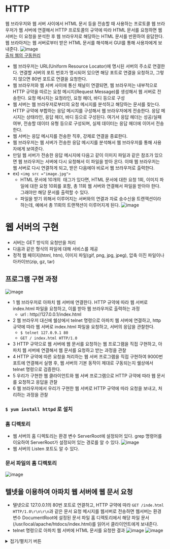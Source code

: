 # HTTP
웹 브라우저와 웹 서버 사이에서 HTML 문서 등을 전송할 때 사용하는 프로토콜
웹 브라우저가 웹 서버에 연결해서 HTTP 프로토콜의 규약에 따라 HTML 문서를 요청하면 웹서버는 이 요청을 분석한 후 웹 브라우저로 해당하는 HTML 문서를 반환하여 응답한다.
웹 브라아저는 웹 서버로부터 받은 HTML 문서를 해석해서 GUI를 통해 사용자에게 보내준다.
![image](https://user-images.githubusercontent.com/65120581/132170147-4c10dc87-c538-49d1-9fc8-694984210518.png) <br>
[출처 웹의 구동원리](http://tcpschool.com/webbasic/works)

- 웹 브라우저는 URL(Uniform Resource Locator)에 명시된 서버의 주소로 연결한다. 연결할 서버의 포트 번호가 명시되어 있으면 해당 포트로 연결을 요청하고, 그렇지 않으면 80번 포트로 연결을 요청한다.
- 웹 브라우저와 웹 서버 사이에 통신 채널이 연결되면, 웹 브라우저는 내부적으로 HTTP 규약을 따르는 요청 메시지(Request Message)를 생성해서 웹 서버로 전송한다. 요청 메시지는 요청라인, 요청 헤더, 바디 등으로 구성
- 웹 서버는 웹 브라우저로부터의 요청 메시지를 분석하고 해당하는 문서를 찾는다. HTTP 규약에 부합하는 응답 메시지를 구성해서 웹 브라우저에게 전송한다. 응답 메시지는 상태라인, 응답 헤더, 바디 등으로 구성된다. 여기서 응답 헤더는 성공/실패 여부, 전송할 데이터 유형 등으로 구성되며, 실제 데이터는 응답 헤더에 이어서 전송한다.
- 웹 서버는 응답 메시지를 전송한 직후, 강제로 연결을 종료한다.
- 웹 브라우저는 웹 서버가 전송한 응답 메시지를 분석해서 웹 브라우저를 통해 사용자에게 보여준다.
- 만일 웹 서버가 전송한 응답 메시지에 다음고 같이 이미지 파일과 같은 참조가 있으면 웹 브라우저는 서버에 다시 요청해서 이 파일을 받아 온다. 이때 웹 브라우저는 웹 서버로 다시 연결하게 되고, 받은 다음에야 비로서 웹 브라우저로 출력한다.
- ex) `<img src ="image.jpg">`
  - HTML 문서에 10개의 <img> 태그가 있다면, HTML 문서에 대한 요청 1회, 이미지 파일에 대한 요청 10회를 포함, 총 11회 웹 서버와 연결해서 파일을 받아야 한다. 그래야만 해당 문서를 출력할 수 있다.
  - 파일을 받기 위해서 이루어지는 서버와의 연결과 자료 송수신을 트랜잭션이라 하는데, 예에서 총 11회의 트랜잭션이 이루어지게 된다. 
 ![image](https://user-images.githubusercontent.com/65120581/132171008-6da79e47-61f1-4beb-9ec2-90077d91764e.png)
 
 # 웹 서버의 구현
 - 서버는 GET 방식의 요청만을 처리
 - 다음과 같은 형식의 파일에 대해 서비스를 제공
  - 정적 웹 페이지(html, htm), 이미지 파일(gif, png, jpg, jpeg), 압축 이진 파일이나 아카이브(zip, gz, tar)

## 프로그램 구현 과정
![image](https://user-images.githubusercontent.com/65120581/132172476-5bc1609c-bb6b-4cb8-aba5-5956d1e84120.png)
- 1 웹 브라우저로 아파치 웹 서버에 연결한다. HTTP 규약에 따라 웹 서버로 index.html 파일을 요청하고, 이를 받아 웹 브라우저로 출력하는 과정
  - url : http//127.0.0.1/index.html
- 2 웹 브라우저 대신에 쉘상에서 telnet 명령으로 아파치 웹 서버에 연결하고, http 규약에 따라 웹 서버로 index.html 파일을 요청하고, 서버의 응답을 관찰한다.
  - `$ telnet 127.0.9.1 80`
  - `GET / index.html HTTP/1.0`
- 3 HTTP 규약으로 웹 서버에 웹 문서를 요청하는 웹 프로그램을 직접 구현하고, 아파치 웹 서버에 연결해서 웹 문서를 요청하고 받는 과정을 관찰
- 4 HTTP 규약에 따른 요청을 처리하는 웹 서버 프로그램을 직접 구현하여 9000번 포트에 연결해서 실행 후, 웹 서버의 기본 동작이 제대로 구동되는지 쉘상에서 telnet 명령으로 검증한다.
- 5 우리가 구현한 웹 클라이언트와 웹 서버 프로그램으로 HTTP 규약에 따라 웹 문서를 요청하고 응답을 관찰
- 6 웹 브라우저에서 우리가 구현한 웹 서버로 HTTP 규약에 따라 요청을 보내고, 처리하는 과정을 관찰

### `$ yum install httpd` 로 설치

### 홈 디렉토리
- 웹 서버의 홈 디렉토리는 환경 변수 ServerRoot에 설정되어 있다. grep 명령어를 이요하여 ServerRoot가 설정되어 있는 경로를 알 수 있다.
![image](https://user-images.githubusercontent.com/65120581/132180297-9a91be78-9555-4709-97c3-86a0d2765900.png)
- 웹 서버의 Listen 포트도 알 수 있다.

### 문서 파일의 홈 디렉토리
![image](https://user-images.githubusercontent.com/65120581/132181719-292b66c4-34df-4626-a19f-da14b5afbb66.png)



## 텔넷을 이용하여 아파치 웹 서버에 웹 문서 요청
- 텔넷으로 127.0.0.1의 80번 포트로 연결하고, HTTP 규약에 따라 `GET /inde.html HTTP/1.0\r\n\r\n`과 같은 문서 요청 메시지를 웹서버로 전송하면 웹서버는 환경 변수 DocumentRoot에 설정된 문서 파일 홈 디렉토리에서 해당 파일 문서(/usr/local/apache/htdocs/index.html)를 읽어서 클라이언트에게 보내준다.
- telnet 명령으로 아파치 웹 서버에 HTML 문서를 요청한 결과
![image](https://user-images.githubusercontent.com/65120581/132308041-7e594e09-c7ed-4a29-a055-1c3bea208fdd.png)
![image](https://user-images.githubusercontent.com/65120581/132308257-8a4bf484-fccd-4ecf-82a1-c3ec67a6707e.png)
<details>
<summary>접기/펼치기 버튼</summary>
<div markdown="1">
```c
#include <stdio.h>
#include <string.h>
#include <stdlib.h>
#include <fcntl.h>
#include <sys/types.h>
#include <sys/socket.h>
#include <sys/resource.h>
#include <netinet/in.h>
#include <signal.h>
#include <sys/stat.h>

#define LOG 100
#define ERROR 200

#define CODE200 200
#define CODE404 404

#define PHRASE200 "OK"
#define PHRASE404 "FILE NOT FOUND"

char documentRoot[ ] = "/etc/httpd/htdocs";

void do_web(int);
void web_log(int, char[ ], char[ ], int);

int log_fd;

int
main(int argc, char *argv[ ]) {
        struct sockaddr_in s_addr, c_addr;
        int     s_sock, c_sock;
        int     len, len_out;
        unsigned short port;
        int     status;
        struct rlimit resourceLimit;
        int     i;

        int     pid;

        if(argc != 2){
                printf("usage: webServer port_number");
                return -1;
        }

        if(fork( ) != 0)
                return 0;                               // parent return to shell

        (void)signal(SIGCLD, SIG_IGN);          // ignore child death
        (void)signal(SIGHUP, SIG_IGN);          // ignore terminal hangup

        resourceLimit.rlim_max = 0;
        status = getrlimit(RLIMIT_NOFILE, &resourceLimit);
        for(i = 0; i < resourceLimit.rlim_max; i++) {
                close(i);
        }

        web_log(LOG, "STATUS", "web server start", getpid( ));

        if((s_sock=socket(PF_INET, SOCK_STREAM, 0))<0){
                web_log(ERROR, "SYSCALL", "web server listen sockek open error", s_sock);
        }

        port=atoi(argv[1]);
        if(port > 60000)
                web_log(ERROR, "ERROR", "invalid port number", port);

        memset(&s_addr, 0, sizeof(s_addr));
        s_addr.sin_family = AF_INET;
        s_addr.sin_addr.s_addr = htonl(INADDR_ANY);
        s_addr.sin_port = htons(port);

        if(bind(s_sock, (struct sockaddr *) &s_addr, sizeof(s_addr)) <0)
                web_log(ERROR, "ERROR", "server cannot bind", 0);

        listen(s_sock, 10);

        while(1){
                len = sizeof(c_addr);
                if((c_sock = accept(s_sock, (struct sockaddr *) &c_addr, &len)) < 0)
                        web_log(ERROR, "ERROR", "server accept error", 0);

                if((pid = fork( )) < 0) {
                        web_log(ERROR, "ERROR", "server fork error", 0);
                } else if(pid == 0) {
                        close(s_sock);
                        do_web(c_sock);
                } else {
                        close(c_sock);
                }
        }
}

void
do_web(int c_sock)
{
        char    sndBuf[BUFSIZ+1], rcvBuf[BUFSIZ+1];
        char    uri[100], c_type[20];;
        int     len;

        int     len_out;
        int     n, i;
        char    *p;
        char    method[10], f_name[20];
        char    phrase[20] = "OK";

        int     code = 200;
        int     fd;                     // file discriptor

        char    file_name[20];
        char    ext[20];

        struct stat sbuf;

        struct {
                char *ext;
                char *filetype;
        } extensions [ ] = {
                {"gif", "image/gif" },
                {"jpg", "image/jpeg"},
                {"jpeg","image/jpeg"},
                {"png", "image/png" },
                {"zip", "image/zip" },
                {"gz",  "image/gz"  },
                {"tar", "image/tar" },
                {"htm", "text/html" },
                {"html","text/html" },
                {0,0} };

        memset(rcvBuf, 0, sizeof(rcvBuf));
                if((n = read(c_sock, rcvBuf, BUFSIZ)) <= 0)
                        web_log(ERROR, "ERROR", "can not receive data from web browser", n);

                web_log(LOG, "REQUEST", rcvBuf, n);

                p = strtok(rcvBuf, " ");
                if(strcmp(p, "GET") && strcmp(p, "get"))
                        web_log(ERROR, "ERROR", "Only get method can support", 0);

                p = strtok(NULL, " ");
                if(!strcmp(p, "/"))
                sprintf(uri, "%s/index.html", documentRoot);
                else
                        sprintf(uri, "%s%s", documentRoot, p);

                strcpy(c_type,  "text/plain");
                for(i=0; extensions[i].ext != 0; i++) {
                        len = strlen(extensions[i].ext);
                        if( !strncmp(uri+strlen(uri)-len, extensions[i].ext, len) ) {
                                strcpy(c_type, extensions[i].filetype);
                                break;
                        }
                }

                if((fd = open(uri, O_RDONLY)) < 0) {
                        code = CODE404;
                        strcpy(phrase, PHRASE404);
                }

                p = strtok(NULL, "\r\n ");              // version

                                                        // send Header
                sprintf(sndBuf, "HTTP/1.0 %d %s\r\n", code, phrase);
                n = write(c_sock, sndBuf, strlen(sndBuf));
                web_log(LOG, "RESPONSE", sndBuf, getpid( ));

                sprintf(sndBuf, "content-type: %s\r\n\r\n", c_type);
                n = write(c_sock, sndBuf, strlen(sndBuf));
                web_log(LOG, "RESPONSE", sndBuf, getpid( ));

                if(fd >=0 ) {
                        while((n = read(fd, rcvBuf, BUFSIZ)) > 0) {
                                write(c_sock, rcvBuf, n);
                        }
                }

                close(c_sock);
                exit(-1);
        }

        void
        web_log(int type, char s1[ ], char s2[ ], int n)
        {
                int     log_fd;
                char    buf[BUFSIZ];

                if(type == LOG) {
                        sprintf(buf, "STATUS %s %s %d\n", s1, s2, n);
                } else if(type == ERROR) {
                        sprintf(buf, "ERROR %s %s %d\n", s1, s2, n);
                }

                if((log_fd = open("web.log", O_CREAT|O_WRONLY|O_APPEND, 0644)) >= 0) {
                        write(log_fd, buf, strlen(buf));
                        close(log_fd);
                }

                if(type == ERROR) exit(-1);

        }

```
</div>
</details>

<details>
<summary>접기/펼치기 버튼</summary>
<div markdown="1">

```c
#include <stdio.h>
#include <sys/types.h>
#include <sys/socket.h>
#include <netinet/in.h>
#include <unistd.h>

#define BUF_LEN 128


int main(int argc, char *argv[ ])
{
        int s, n, len_in, len_out;
        struct sockaddr_in server_addr;
        char *haddr;
        char buf[BUF_LEN+1];
        int port;

        if(argc==3) {
                port=80;
        } else if(argc==4) {
                port=atoi(argv[3]);
        } else {
                printf("usage : webClient server_addr URL [port_number]");
                return -1;
        }

        haddr=argv[1];
        if((s=socket(PF_INET, SOCK_STREAM, 0)) < 0) {
                printf("can not create socket\n");
                return -1;
        }

        memset(&server_addr, 0, sizeof(server_addr));
        server_addr.sin_family=AF_INET;
        server_addr.sin_addr.s_addr=inet_addr(haddr);
        server_addr.sin_port=htons(port);

        if(connect(s, (struct sockaddr *) &server_addr, sizeof(server_addr)) < 0) {
                printf("can not connect");
                return -1;
        }

        sprintf(buf, "GET %s HTTP/1.0\r\n\r\n",  argv[2]);
        write(s, buf, strlen(buf));

        memset(buf, 0, sizeof(buf));
        while((n = read(s, buf, BUF_LEN)) > 0) {
                printf("%s", buf);
                memset(buf, 0, sizeof(buf));
        }

        close(s);
}

```

</div>
</details>
